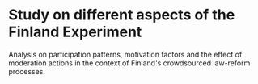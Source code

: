 # Study on different aspects of the Finland Experiment
Analysis on participation patterns, motivation factors and the effect of moderation actions in the context of Finland's crowdsourced law-reform processes.
